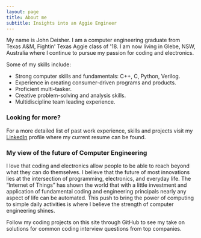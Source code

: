 ```yaml
---
layout: page
title: About me
subtitle: Insights into an Aggie Engineer
---
```


My name is John Deisher. I am a computer engineering graduate from Texas A&M, Fightin' Texas Aggie class of '18. I am now living in Glebe, NSW, Australia where I continue to pursue my passion for coding and electronics. 

Some of my skills include:
- Strong computer skills and fundamentals: C++, C, Python, Verilog.  
- Experience in creating consumer-driven programs and products.  
- Proficient multi-tasker. 
- Creative problem-solving and analysis skills. 
- Multidiscipline team leading experience. 

### Looking for more? 
For a more detailed list of past work experience, skills and projects visit my [LinkedIn](https://www.linkedin.com/in/john-deisher/) profile where my current resume can be found. 

### My view of the future of Computer Engineering
I love that coding and electronics allow people to be able to reach beyond what they can do themselves. I believe that the future of most innovations lies at the intersection of programming, electronics, and everyday life.  The “Internet of Things” has shown the world that with a little investment and application of fundamental coding and engineering principals nearly any aspect of life can be automated. This push to bring the power of computing to simple daily activities is where I believe the strength of computer engineering shines. 

Follow my coding projects on this site through GitHub to see my take on solutions for common coding interview questions from top companies. 
